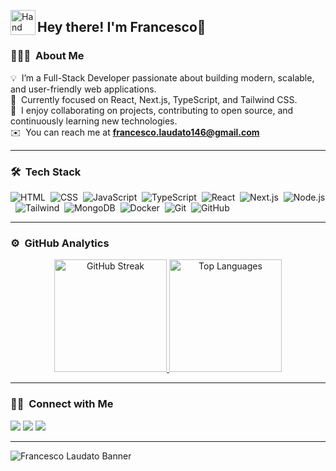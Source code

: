 <img alt="Hand Wave" src="./assets/Hand%20Wave.gif" width='40' align="left"/><h2>Hey there! I'm Francesco👋</h2>

### 👨🏻‍💻 &nbsp;About Me

💡 &nbsp;I’m a Full-Stack Developer passionate about building modern, scalable, and user-friendly web applications.  
🌱 &nbsp;Currently focused on React, Next.js, TypeScript, and Tailwind CSS.  
💬 &nbsp;I enjoy collaborating on projects, contributing to open source, and continuously learning new technologies.  
✉️ &nbsp;You can reach me at **francesco.laudato146@gmail.com**

---

### 🛠 &nbsp;Tech Stack

![HTML](https://img.shields.io/badge/-HTML-05122A?style=flat&logo=HTML5)&nbsp;
![CSS](https://img.shields.io/badge/-CSS-05122A?style=flat&logo=CSS3&logoColor=1572B6)&nbsp;
![JavaScript](https://img.shields.io/badge/-JavaScript-05122A?style=flat&logo=javascript)&nbsp;
![TypeScript](https://img.shields.io/badge/-TypeScript-05122A?style=flat&logo=typescript)&nbsp;
![React](https://img.shields.io/badge/-React-05122A?style=flat&logo=react)&nbsp;
![Next.js](https://img.shields.io/badge/-Next.js-05122A?style=flat&logo=next.js)&nbsp;
![Node.js](https://img.shields.io/badge/-Node.js-05122A?style=flat&logo=node.js)&nbsp;
![Tailwind](https://img.shields.io/badge/-TailwindCSS-05122A?style=flat&logo=tailwind-css)&nbsp;
![MongoDB](https://img.shields.io/badge/-MongoDB-05122A?style=flat&logo=mongodb)&nbsp;
![Docker](https://img.shields.io/badge/-Docker-05122A?style=flat&logo=docker)&nbsp;
![Git](https://img.shields.io/badge/-Git-05122A?style=flat&logo=git)&nbsp;
![GitHub](https://img.shields.io/badge/-GitHub-05122A?style=flat&logo=github)&nbsp;

---

### ⚙️ &nbsp;GitHub Analytics

<p align="center">
<a href="https://github.com/francescolaudato">
  <img height="180em"src="https://github-readme-streak-stats.herokuapp.com/?user=francescolaudato&theme=dark" alt="GitHub Streak" />
  <img height="180em" src="https://github-readme-stats.vercel.app/api/top-langs/?username=francescolaudato&theme=dark&layout=compact" alt="Top Languages" />
</p>
</a>
</p>

---

### 🤝🏻 &nbsp;Connect with Me

<p align="left">
<a href="mailto:francesco.laudato146@gmail.com"><img src="https://img.shields.io/badge/-francesco.laudato146@gmail.com-D14836?style=flat&logo=Gmail&logoColor=white"/></a>
<a href="https://linkedin.com/in/francesco-laudato-dev/"><img src="https://img.shields.io/badge/-Francesco%20Laudato-0077B5?style=flat&logo=Linkedin&logoColor=white"/></a>
<a href="https://github.com/francescolaudato"><img src="https://img.shields.io/badge/-GitHub-000000?style=flat&logo=github&logoColor=white"/></a>
</p>

---

![Francesco Laudato Banner](https://raw.githubusercontent.com/D3Ext/aesthetic-wallpapers/main/images/retro1_live.gif)
